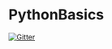 # PythonBasics

[![Gitter](https://badges.gitter.im/Join%20Chat.svg)](https://gitter.im/laptus/PythonBasics?utm_source=badge&utm_medium=badge&utm_campaign=pr-badge&utm_content=badge)